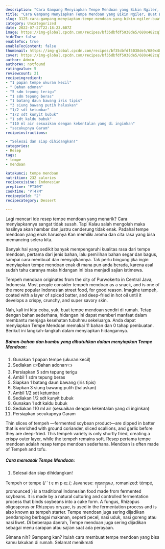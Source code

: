 ```yaml
---
description: "Cara Gampang Menyiapkan Tempe Mendoan yang Bikin Ngiler, Buat Buka Puasa Bisa Manjain Lidah"
title: "Cara Gampang Menyiapkan Tempe Mendoan yang Bikin Ngiler, Buat Buka Puasa Bisa Manjain Lidah"
slug: 3125-cara-gampang-menyiapkan-tempe-mendoan-yang-bikin-ngiler-buat-buka-puasa-bisa-manjain-lidah
category: Uncategorized
date: 2022-07-27T22:18:23.607Z
image: https://img-global.cpcdn.com/recipes/bf35dbfdf5038de5/680x482cq70/tempe-mendoan-foto-resep-utama.jpg
hideToc: false
enableToc: true
enableTocContent: false
thumbnail: https://img-global.cpcdn.com/recipes/bf35dbfdf5038de5/680x482cq70/tempe-mendoan-foto-resep-utama.jpg
cover: https://img-global.cpcdn.com/recipes/bf35dbfdf5038de5/680x482cq70/tempe-mendoan-foto-resep-utama.jpg
author: Admin
authorAv: notfound
ratingvalue: 5
reviewcount: 21
recipeingredient:
- "1 papan tempe ukuran kecil"
- " Bahan adonan"
- "5 sdm tepung terigu"
- "1 sdm tepung beras"
- "1 batang daun bawang iris tipis"
- "3 siung bawang putih haluskan"
- "1/2 sdt ketumbar"
- "1/2 sdt kunyit bubuk"
- "1 sdt kaldu bubuk"
- "110 ml air sesuaikan dengan kekentalan yang di inginkan"
- "secukupnya Garam"
recipeinstructions:

- "Selesai dan siap dihidangkan!"
categories:
- Resep
tags:
- tempe
- mendoan

katakunci: tempe mendoan 
nutrition: 232 calories
recipecuisine: Indonesian
preptime: "PT30M"
cooktime: "PT47M"
recipeyield: "2"
recipecategory: Dessert

---
```



Lagi mencari ide resep tempe mendoan yang menarik? Cara menyiapkannya sangat tidak susah. Tapi Kalau salah mengolah maka hasilnya akan hambar dan justru cenderung tidak enak. Padahal tempe mendoan yang enak harusnya Kan memiliki aroma dan cita rasa yang bisa memancing selera kita.


Banyak hal yang sedikit banyak mempengaruhi kualitas rasa dari tempe mendoan, pertama dari jenis bahan, lalu pemilihan bahan segar dan bagus, sampai cara membuat dan menyajikannya. Tak perlu bingung jika ingin menyiapkan tempe mendoan enak di mana pun anda berada, karena asal sudah tahu caranya maka hidangan ini bisa menjadi sajian istimewa.

Tempeh mendoan originates from the city of Purwokerto in Central Java, Indonesia. Most people consider tempeh mendoan as a snack, and is one of the more popular Indonesian street food, for good reason. Imagine tempeh, coated with a layer of spiced batter, and deep-fried in hot oil until it develops a crispy, crunchy, and super savory skin.


Nah, kali ini kita coba, yuk, buat tempe mendoan sendiri di rumah. Tetap dengan bahan sederhana, hidangan ini dapat memberi manfaat dalam membantu menjaga kesehatan tubuhmu sekeluarga. Anda dapat menyiapkan Tempe Mendoan memakai 11 bahan dan 0 tahap pembuatan. Berikut ini langkah-langkah dalam menyiapkan hidangannya.

<!--inarticleads1-->

##### Bahan-bahan dan bumbu yang dibutuhkan dalam menyiapkan Tempe Mendoan:

1. Gunakan 1 papan tempe (ukuran kecil)
1. Sediakan  👉Bahan adonan👈
1. Persiapkan 5 sdm tepung terigu
1. Ambil 1 sdm tepung beras
1. Siapkan 1 batang daun bawang (iris tipis)
1. Siapkan 3 siung bawang putih (haluskan)
1. Ambil 1/2 sdt ketumbar
1. Sediakan 1/2 sdt kunyit bubuk
1. Gunakan 1 sdt kaldu bubuk
1. Sediakan 110 ml air (sesuaikan dengan kekentalan yang di inginkan)
1. Persiapkan secukupnya Garam


Thin slices of tempeh —fermented soybean product—are dipped in batter that is enriched with ground coriander, sliced scallions, and garlic before they are deep-fried. This tempeh variety is only shortly fried, creating a crispy outer layer, while the tempeh remains soft. Resep pertama tempe mendoan adalah resep tempe mendoan sederhana. Mendoan is often made of Tempeh and tofu. 

<!--inarticleads2-->

##### Cara memasak Tempe Mendoan:


1. Selesai dan siap dihidangkan!

Tempeh or tempe (/ ˈ t ɛ m p eɪ /; Javanese: ꦠꦺꦩ꧀ꦥꦺ, romanized: témpé, pronounced ) is a traditional Indonesian food made from fermented soybeans. It is made by a natural culturing and controlled fermentation process that binds soybeans into a cake form. A fungus, Rhizopus oligosporus or Rhizopus oryzae, is used in the fermentation process and is also known as tempeh starter. Tempe mendoan juga sering dijadikan pendamping berbagai makanan, seperti pecel, nasi uduk, nasi goreng atau nasi liwet. Di beberapa daerah, Tempe mendoan juga sering dijadikan sebagai menu sarapan atau sajian saat ada perayaan. 

Gimana nih? Gampang kan? Itulah cara membuat tempe mendoan yang bisa kamu lakukan di rumah. Selamat menikmati
